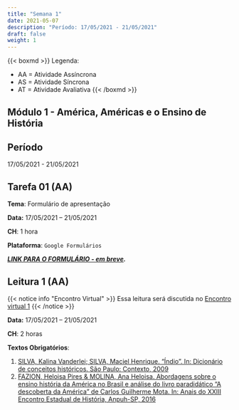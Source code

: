 ```yaml
---
title: "Semana 1"
date: 2021-05-07
description: "Período: 17/05/2021 - 21/05/2021"
draft: false
weight: 1
---
```


{{< boxmd >}}
Legenda: 
- AA = Atividade Assíncrona
- AS = Atividade Síncrona
- AT = Atividade Avaliativa
{{< /boxmd >}}

## Módulo 1 - América, Américas e o Ensino de História

## Período

17/05/2021 - 21/05/2021

## Tarefa 01 (AA)

**Tema**: Formulário de apresentação

**Data:** 17/05/2021 – 21/05/2021

**CH**: 1 hora

**Plataforma**: `Google Formulários`

***[LINK PARA O FORMULÁRIO - em breve]().***

## Leitura 1 (AA)

{{< notice info "Encontro Virtual" >}}
Essa leitura será discutida no [Encontro virtual 1](https://cclhm0057.netlify.app/semanal/sem2/#encontro-virtual-1-as)
{{< /notice >}}

**Data:** 17/05/2021 – 21/05/2021

**CH**: 2 horas

**Textos Obrigatórios**:

1. [SILVA, Kalina Vanderlei; SILVA, Maciel Henrique. “Índio”. In: Dicionário de conceitos históricos. São Paulo: Contexto, 2009](https://ericbrasiln.github.io/cclhm0057_ihl/textos/mod_1/SILVA_SILVA.pdf)
2. [FAZION, Heloisa Pires & MOLINA, Ana Heloisa. Abordagens sobre o ensino história da América no Brasil e análise do livro paradidático “A descoberta da América” de Carlos Guilherme Mota. In: Anais do XXIII Encontro Estadual de História, Anpuh-SP, 2016](https://ericbrasiln.github.io/cclhm0057_ihl/textos/mod_1/FAZION_MOLINA.pdf)
